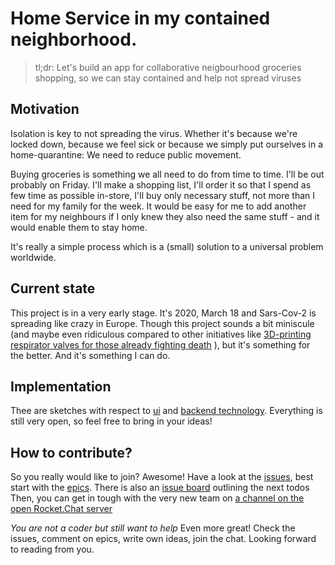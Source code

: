 # Home Service in my contained neighborhood.

> tl;dr: Let's build an app for collaborative neigbourhood groceries shopping, so we can stay contained and help not spread viruses

## Motivation

Isolation is key to not spreading the virus. Whether it's because we're locked down, because we feel sick or because we simply put ourselves in a home-quarantine: We need to reduce public movement.

Buying groceries is something we all need to do from time to time.
I'll be out probably on Friday. I'll make a shopping list, I'll order it so that I spend as few time as possible in-store, I'll buy only necessary stuff, not more than I need for my family for the week.
It would be easy for me to add another item for my neighbours if I only knew they also need the same stuff - and it would enable them to stay home.

It's really a simple process which is a (small) solution to a universal problem worldwide.

## Current state

This project is in a very early stage. It's 2020, March 18 and Sars-Cov-2 is spreading like crazy in Europe.
Though this project sounds a bit miniscule (and maybe even ridiculous compared to other initiatives like [3D-printing respirator valves for those already fighting death](https://www.fastcompany.com/90477940/these-good-samaritans-with-a-3d-printer-are-saving-lives-by-making-new-respirator-valves-for-free) ), but it's something for the better. And it's something I can do.

## Implementation

Thee are sketches with respect to [ui](./src/ui/Readme.md) and [backend technology](./src/backend/Readme.md).
Everything is still very open, so feel free to bring in your ideas!
## How to contribute?

So you really would like to join? Awesome!
Have a look at the [issues](https://github.com/mrsimpson/collaborative-shopping/issues), best start with the [epics](https://github.com/mrsimpson/collaborative-shopping/issues?q=is%3Aopen+is%3Aissue+label%3Aepic).
There is also an [issue board](https://github.com/mrsimpson/collaborative-shopping/projects/1) outlining the next todos
Then, you can get in tough with the very new team on [a channel on the open Rocket.Chat server](https://open.rocket.chat/channel/share-my-cart)

*You are not a coder but still want to help*
Even more great! Check the issues, comment on epics, write own ideas, join the chat. Looking forward to reading from you.
